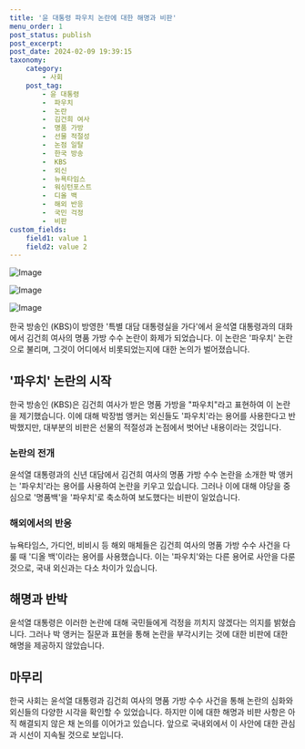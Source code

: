 ```yaml
---
title: '윤 대통령 파우치 논란에 대한 해명과 비판'
menu_order: 1
post_status: publish
post_excerpt: 
post_date: 2024-02-09 19:39:15
taxonomy:
    category:
        - 사회
    post_tag:
        - 윤 대통령
        -  파우치
        -  논란
        -  김건희 여사
        -  명품 가방
        -  선물 적절성
        -  논점 일탈
        -  한국 방송
        -  KBS
        -  외신
        -  뉴욕타임스
        -  워싱턴포스트
        -  디올 백
        -  해외 반응
        -  국민 걱정
        -  비판
custom_fields:
    field1: value 1
    field2: value 2
---
```


![Image](https://imgnews.pstatic.net/image/028/2024/02/09/0002676453_001_20240209170901068.jpg?type=w647)

![Image](https://imgnews.pstatic.net/image/028/2024/02/09/0002676453_002_20240209170901107.jpg?type=w647)

![Image](https://imgnews.pstatic.net/image/028/2024/02/09/0002676453_003_20240209170901134.jpg?type=w647)

한국 방송인 (KBS)이 방영한 '특별 대담 대통령실을 가다'에서 윤석열 대통령과의 대화에서 김건희 여사의 명품 가방 수수 논란이 화제가 되었습니다. 이 논란은 '파우치' 논란으로 불리며, 그것이 어디에서 비롯되었는지에 대한 논의가 벌어졌습니다.
## '파우치' 논란의 시작
한국 방송인 (KBS)은 김건희 여사가 받은 명품 가방을 "파우치"라고 표현하여 이 논란을 제기했습니다. 이에 대해 박장범 앵커는 외신들도 '파우치'라는 용어를 사용한다고 반박했지만, 대부분의 비판은 선물의 적절성과 논점에서 벗어난 내용이라는 것입니다.
### 논란의 전개
윤석열 대통령과의 신년 대담에서 김건희 여사의 명품 가방 수수 논란을 소개한 박 앵커는 '파우치'라는 용어를 사용하여 논란을 키우고 있습니다. 그러나 이에 대해 야당을 중심으로 '명품백'을 '파우치'로 축소하여 보도했다는 비판이 일었습니다.
### 해외에서의 반응
뉴욕타임스, 가디언, 비비시 등 해외 매체들은 김건희 여사의 명품 가방 수수 사건을 다룰 때 '디올 백'이라는 용어를 사용했습니다. 이는 '파우치'와는 다른 용어로 사안을 다룬 것으로, 국내 외신과는 다소 차이가 있습니다.
## 해명과 반박
윤석열 대통령은 이러한 논란에 대해 국민들에게 걱정을 끼치지 않겠다는 의지를 밝혔습니다. 그러나 박 앵커는 질문과 표현을 통해 논란을 부각시키는 것에 대한 비판에 대한 해명을 제공하지 않았습니다.
## 마무리
한국 사회는 윤석열 대통령과 김건희 여사의 명품 가방 수수 사건을 통해 논란의 심화와 외신들의 다양한 시각을 확인할 수 있었습니다. 하지만 이에 대한 해명과 비판 사항은 아직 해결되지 않은 채 논의를 이어가고 있습니다. 앞으로 국내외에서 이 사안에 대한 관심과 시선이 지속될 것으로 보입니다.
